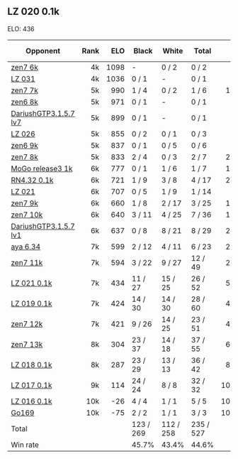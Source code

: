 ## LZ 020 0.1k ##

ELO: 436

Opponent | Rank | ELO | Black | White | Total | Win rate
---------|-----:|----:|-------|-------|-------|-------:
[zen7 6k](zen7%206k.md) | 4k | 1098 | - | 0 / 2 | 0 / 2 | 0.0%
[LZ 031](LZ%20031.md) | 4k | 1036 | 0 / 1 | - | 0 / 1 | 0.0%
[zen7 7k](zen7%207k.md) | 5k | 990 | 1 / 4 | 0 / 2 | 1 / 6 | 16.7%
[zen6 8k](zen6%208k.md) | 5k | 971 | 0 / 1 | - | 0 / 1 | 0.0%
[DariushGTP3.1.5.7 lv7](DariushGTP3.1.5.7%20lv7.md) | 5k | 899 | 0 / 1 | - | 0 / 1 | 0.0%
[LZ 026](LZ%20026.md) | 5k | 855 | 0 / 2 | 0 / 1 | 0 / 3 | 0.0%
[zen6 9k](zen6%209k.md) | 5k | 837 | 0 / 1 | 0 / 5 | 0 / 6 | 0.0%
[zen7 8k](zen7%208k.md) | 5k | 833 | 2 / 4 | 0 / 3 | 2 / 7 | 28.6%
[MoGo release3 1k](MoGo%20release3%201k.md) | 6k | 777 | 0 / 1 | 1 / 6 | 1 / 7 | 14.3%
[RN4.32 0.1k](RN4.32%200.1k.md) | 6k | 721 | 1 / 9 | 3 / 8 | 4 / 17 | 23.5%
[LZ 021](LZ%20021.md) | 6k | 707 | 0 / 5 | 1 / 9 | 1 / 14 | 7.1%
[zen7 9k](zen7%209k.md) | 6k | 660 | 1 / 8 | 2 / 17 | 3 / 25 | 12.0%
[zen7 10k](zen7%2010k.md) | 6k | 640 | 3 / 11 | 4 / 25 | 7 / 36 | 19.4%
[DariushGTP3.1.5.7 lv1](DariushGTP3.1.5.7%20lv1.md) | 6k | 637 | 0 / 8 | 8 / 21 | 8 / 29 | 27.6%
[aya 6.34](aya%206.34.md) | 7k | 599 | 2 / 12 | 4 / 11 | 6 / 23 | 26.1%
[zen7 11k](zen7%2011k.md) | 7k | 594 | 3 / 22 | 9 / 27 | 12 / 49 | 24.5%
[LZ 021 0.1k](LZ%20021%200.1k.md) | 7k | 434 | 11 / 27 | 15 / 25 | 26 / 52 | 50.0%
[LZ 019 0.1k](LZ%20019%200.1k.md) | 7k | 424 | 14 / 30 | 14 / 30 | 28 / 60 | 46.7%
[zen7 12k](zen7%2012k.md) | 7k | 421 | 9 / 26 | 14 / 25 | 23 / 51 | 45.1%
[zen7 13k](zen7%2013k.md) | 8k | 304 | 23 / 37 | 14 / 18 | 37 / 55 | 67.3%
[LZ 018 0.1k](LZ%20018%200.1k.md) | 8k | 287 | 23 / 29 | 13 / 13 | 36 / 42 | 85.7%
[LZ 017 0.1k](LZ%20017%200.1k.md) | 9k | 114 | 24 / 24 | 8 / 8 | 32 / 32 | 100.0%
[LZ 016 0.1k](LZ%20016%200.1k.md) | 10k | -26 | 4 / 4 | 1 / 1 | 5 / 5 | 100.0%
[Go169](Go169.md) | 10k | -75 | 2 / 2 | 1 / 1 | 3 / 3 | 100.0%
Total | | | 123 / 269 | 112 / 258 | 235 / 527 | 
Win rate| | | 45.7% | 43.4% | 44.6% | 

